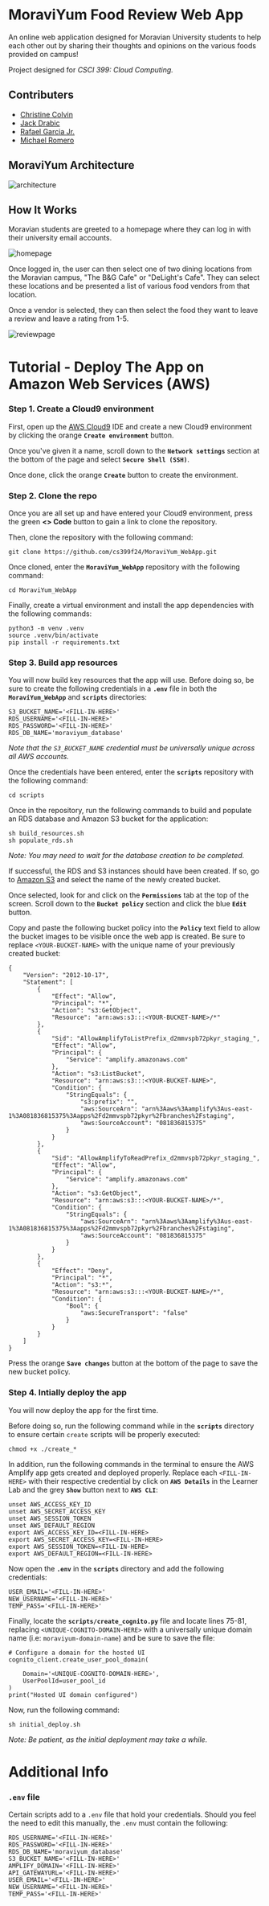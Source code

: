 # MoraviYum Food Review Web App

An online web application designed for Moravian University students to help each other out by sharing their thoughts and opinions on the various foods provided on campus!

Project designed for *CSCI 399: Cloud Computing.*

## Contributers
- [Christine Colvin](https://github.com/christinecolvin)
- [Jack Drabic](https://github.com/JackJack7890)
- [Rafael Garcia Jr.](https://github.com/RGJ-713)
- [Michael Romero](https://github.com/MichaelRomero1)

## MoraviYum Architecture
![architecture](architecture.PNG)

## How It Works

Moravian students are greeted to a homepage where they can log in with their university email accounts.

![homepage](MoraviYum_home.png)

Once logged in, the user can then select one of two dining locations from the Moravian campus, "The B&G Cafe" or "DeLight's Cafe". They can select these locations and be presented a list of various food vendors from that location.

Once a vendor is selected, they can then select the food they want to leave a review and leave a rating from 1-5.

![reviewpage](MoraviYum_review.png)

# Tutorial - Deploy The App on Amazon Web Services (AWS)

### Step 1. Create a Cloud9 environment
First, open up the [AWS Cloud9](https://us-east-1.console.aws.amazon.com/cloud9control/home?region=us-east-1#/) IDE and create a new Cloud9 environment by clicking the orange **`Create environment`** button.

Once you've given it a name, scroll down to the **`Network settings`** section at the bottom of the page and select **`Secure Shell (SSH)`**.

Once done, click the orange **`Create`** button to create the environment.

### Step 2. Clone the repo
Once you are all set up and have entered your Cloud9 environment, press the green **<> Code** button to gain a link to clone the repository.

Then, clone the repository with the following command:

```
git clone https://github.com/cs399f24/MoraviYum_WebApp.git
```

Once cloned, enter the **`MoraviYum_WebApp`** repository with the following command:

```
cd MoraviYum_WebApp
```

Finally, create a virtual environment and install the app dependencies with the following commands:

```
python3 -m venv .venv
source .venv/bin/activate
pip install -r requirements.txt
```

### Step 3. Build app resources
You will now build key resources that the app will use. Before doing so, be sure to create the following credentials in a **`.env`** file in both the **`MoraviYum_WebApp`** and **`scripts`** directories:

```
S3_BUCKET_NAME='<FILL-IN-HERE>'
RDS_USERNAME='<FILL-IN-HERE>'
RDS_PASSWORD='<FILL-IN-HERE>'
RDS_DB_NAME='moraviyum_database'
```

*Note that the `S3_BUCKET_NAME` credential must be universally unique across all AWS accounts.*

Once the credentials have been entered, enter the **`scripts`** repository with the following command:

```
cd scripts
```

Once in the repository, run the following commands to build and populate an RDS database and Amazon S3 bucket for the application:

```
sh build_resources.sh
sh populate_rds.sh
```

*Note: You may need to wait for the database creation to be completed.*

If successful, the RDS and S3 instances should have been created. If so, go to [Amazon S3](https://us-east-1.console.aws.amazon.com/s3/buckets?region=us-east-1&bucketType=general) and select the name of the newly created bucket.

Once selected, look for and click on the **`Permissions`** tab at the top of the screen. Scroll down to the **`Bucket policy`** section and click the blue **`Edit`** button.

Copy and paste the following bucket policy into the **`Policy`** text field to allow the bucket images to be visible once the web app is created. Be sure to replace `<YOUR-BUCKET-NAME>` with the unique name of your previously created bucket:

```
{
    "Version": "2012-10-17",
    "Statement": [
        {
            "Effect": "Allow",
            "Principal": "*",
            "Action": "s3:GetObject",
            "Resource": "arn:aws:s3:::<YOUR-BUCKET-NAME>/*"
        },
        {
            "Sid": "AllowAmplifyToListPrefix_d2mmvspb72pkyr_staging_",
            "Effect": "Allow",
            "Principal": {
                "Service": "amplify.amazonaws.com"
            },
            "Action": "s3:ListBucket",
            "Resource": "arn:aws:s3:::<YOUR-BUCKET-NAME>",
            "Condition": {
                "StringEquals": {
                    "s3:prefix": "",
                    "aws:SourceArn": "arn%3Aaws%3Aamplify%3Aus-east-1%3A081836815375%3Aapps%2Fd2mmvspb72pkyr%2Fbranches%2Fstaging",
                    "aws:SourceAccount": "081836815375"
                }
            }
        },
        {
            "Sid": "AllowAmplifyToReadPrefix_d2mmvspb72pkyr_staging_",
            "Effect": "Allow",
            "Principal": {
                "Service": "amplify.amazonaws.com"
            },
            "Action": "s3:GetObject",
            "Resource": "arn:aws:s3:::<YOUR-BUCKET-NAME>/*",
            "Condition": {
                "StringEquals": {
                    "aws:SourceArn": "arn%3Aaws%3Aamplify%3Aus-east-1%3A081836815375%3Aapps%2Fd2mmvspb72pkyr%2Fbranches%2Fstaging",
                    "aws:SourceAccount": "081836815375"
                }
            }
        },
        {
            "Effect": "Deny",
            "Principal": "*",
            "Action": "s3:*",
            "Resource": "arn:aws:s3:::<YOUR-BUCKET-NAME>/*",
            "Condition": {
                "Bool": {
                    "aws:SecureTransport": "false"
                }
            }
        }
    ]
}
```

Press the orange **`Save changes`** button at the bottom of the page to save the new bucket policy.

### Step 4. Intially deploy the app
You will now deploy the app for the first time.

Before doing so, run the following command while in the **`scripts`** directory to ensure certain `create` scripts will be properly executed:

```
chmod +x ./create_*
```

In addition, run the following commands in the terminal to ensure the AWS Amplify app gets created and deployed properly. Replace each `<FILL-IN-HERE>` with their respective credential by click on **`AWS Details`** in the Learner Lab and the grey **`Show`** button next to **`AWS CLI`**:

```
unset AWS_ACCESS_KEY_ID
unset AWS_SECRET_ACCESS_KEY
unset AWS_SESSION_TOKEN
unset AWS_DEFAULT_REGION
export AWS_ACCESS_KEY_ID=<FILL-IN-HERE>
export AWS_SECRET_ACCESS_KEY=<FILL-IN-HERE>
export AWS_SESSION_TOKEN=<FILL-IN-HERE>
export AWS_DEFAULT_REGION=<FILL-IN-HERE>
```

Now open the **`.env`** in the **`scripts`** directory and add the following credentials:

```
USER_EMAIL='<FILL-IN-HERE>'
NEW_USERNAME='<FILL-IN-HERE>'
TEMP_PASS='<FILL-IN-HERE>'
```

Finally, locate the **`scripts/create_cognito.py`** file and locate lines 75-81, replacing `<UNIQUE-COGNITO-DOMAIN-HERE>` with a universally unique domain name (i.e: `moraviyum-domain-name`) and be sure to save the file:

```
# Configure a domain for the hosted UI
cognito_client.create_user_pool_domain(

    Domain='<UNIQUE-COGNITO-DOMAIN-HERE>',
    UserPoolId=user_pool_id
)
print("Hosted UI domain configured")
```

Now, run the following command:

```
sh initial_deploy.sh
```

*Note: Be patient, as the initial deployment may take a while.*



# Additional Info

### `.env` file
Certain scripts add to a `.env` file that hold your credentials. Should you feel the need to edit this manually, the `.env` must contain the following:
```
RDS_USERNAME='<FILL-IN-HERE>'
RDS_PASSWORD='<FILL-IN-HERE>'
RDS_DB_NAME='moraviyum_database'
S3_BUCKET_NAME='<FILL-IN-HERE>'
AMPLIFY_DOMAIN='<FILL-IN-HERE>'
API_GATEWAYURL='<FILL-IN-HERE>'
USER_EMAIL='<FILL-IN-HERE>'
NEW_USERNAME='<FILL-IN-HERE>'
TEMP_PASS='<FILL-IN-HERE>'
```

